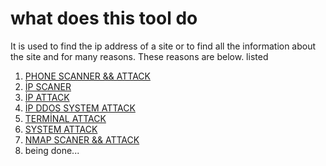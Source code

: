 ﻿# what does this tool do
It is used to find the ip address of a site or to find all the information about the site and for many reasons. These reasons are below.
listed

1. [PHONE SCANNER && ATTACK]()
2. [İP SCANER]()
3. [İP ATTACK]()
4. [İP DDOS SYSTEM ATTACK]()
5. [TERMİNAL ATTACK]()
6. [SYSTEM ATTACK]()
7. [NMAP SCANER && ATTACK]()
8. being done...
